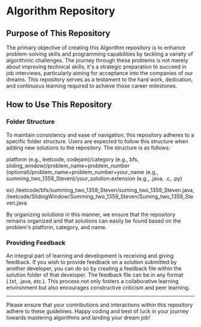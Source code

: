 # Algorithm Repository

## Purpose of This Repository

The primary objective of creating this Algorithm repository is to enhance problem-solving skills and programming capabilities by tackling a variety of algorithmic challenges. The journey through these problems is not merely about improving technical skills; it's a strategic preparation to succeed in job interviews, particularly aiming for acceptance into the companies of our dreams. This repository serves as a testament to the hard work, dedication, and continuous learning required to achieve those career milestones.

## How to Use This Repository

### Folder Structure

To maintain consistency and ease of navigation, this repository adheres to a specific folder structure. Users are expected to follow this structure when adding new solutions to the repository. The structure is as follows:

platform (e.g., leetcode, codejam)/category (e.g., bfs, sliding_window)/problem_name+problem_number (optional)/problem_name+problem_number+your_name (e.g., summing_two_1359_Steven)/your_solution.extension (e.g., .java, .c, .py)

ex)  /leetcode/bfs/summing_two_1359_Steven/suming_two_1359_Steven.java, /leetcode/SlidingWindow/Summing_two_1359_Steven/Suming_two_1359_Steven.java

By organizing solutions in this manner, we ensure that the repository remains organized and that solutions can easily be found based on the problem's platform, category, and name.

### Providing Feedback

An integral part of learning and development is receiving and giving feedback. If you wish to provide feedback on a solution submitted by another developer, you can do so by creating a feedback file within the solution folder of that developer. The feedback file can be in any format (.txt, .java, etc.). This process not only fosters a collaborative learning environment but also encourages constructive criticism and peer learning.

---

Please ensure that your contributions and interactions within this repository adhere to these guidelines. Happy coding and best of luck in your journey towards mastering algorithms and landing your dream job!

